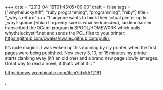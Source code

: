 +++
date = "2013-04-19T01:43:05+00:00"
draft = false
tags = ["whytheluckystiff", "ruby programming", "programming", "ruby"]
title = "_why's return"
+++
"If anyone wants to hook their actual printer up to _why’s queue (which I’m pretty sure is what he intended), iandennismiller transcribed the OCaml program in SPOOL/HOMEWORK which polls whytheluckystiff.net and sends the PCL files to your printer: https://github.com/cwales/cwales.github.com/pull/4 

It’s quite magical. I was woken up this morning by my printer, when the first pages were being published. Now every 5, 10, or 15 minutes my printer starts clanking away (it’s an old one) and a brand new page slowly emerges. Great way to read a novel, if that’s what it is."

https://news.ycombinator.com/item?id=5572181

,
